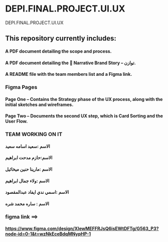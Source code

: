 # DEPI.FINAL.PROJECT.UI.UX
DEPI.FINAL.PROJECT.UI.UX

## This repository currently includes:

#### A PDF document detailing the scope and process.
#### A PDF document detailing the 🌿 Narrative Brand Story – توازن.
#### A README file with the team members list and a Figma link.

### Figma Pages
#### Page One – Contains the Strategy phase of the UX process, along with the initial sketches and wireframes.
#### Page Two – Documents the second UX step, which is Card Sorting and the User Flow.

### TEAM WORKING ON IT 
#### الاسم :سعيد اسامه سعيد 
#### الاسم:حازم مدحت ابراهيم
#### الاسم :مارينا حنين ميخائيل 
#### الاسم :ولاء جمال ابراهيم 
#### الاسم :اسمي ندي ايفاد عبدالمقصود
#### الاسم : ساره محمد شره
### figma link ==> 
#### https://www.figma.com/design/XIewMEFFRJsQ6isEWtDFTg/G563_P3?node-id=0-1&t=wzNkEceBdqMNypHP-1
